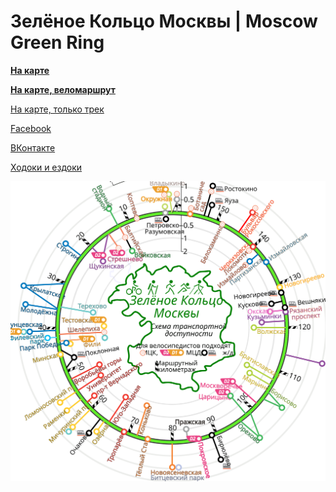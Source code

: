 # Зелёное Кольцо Москвы | Moscow Green Ring #

**[На карте](https://nakarte.me/#m=11/55.71686/37.66525&l=O&nktu=https%3A%2F%2Fraw.githubusercontent.com%2Favsovetov%2Fmgr%2Fmaster%2F%D0%97%D0%9A%D0%9C.kml/https%3A%2F%2Fraw.githubusercontent.com%2Favsovetov%2Fmgr%2Fmaster%2Foriginals%2F%D0%A2%D1%83%D0%B0%D0%BB%D0%B5%D1%82%D1%8B.kml/https%3A%2F%2Fraw.githubusercontent.com%2Favsovetov%2Fmgr%2Fmaster%2Foriginals%2F%D0%9F%D0%B0%D0%BC%D1%8F%D1%82%D0%BD%D0%B8%D0%BA%D0%B8.kml/https%3A%2F%2Fraw.githubusercontent.com%2Favsovetov%2Fmgr%2Fmaster%2Foriginals%2F%D0%A5%D1%80%D0%B0%D0%BC%D1%8B.kml/https%3A%2F%2Fraw.githubusercontent.com%2Favsovetov%2Fmgr%2Fmaster%2Foriginals%2F%D0%94%D0%BE%D1%81%D1%82%D0%BE%D0%BF%D1%80%D0%B8%D0%BC%D0%B5%D1%87%D0%B0%D1%82%D0%B5%D0%BB%D1%8C%D0%BD%D0%BE%D1%81%D1%82%D0%B8.kml/https%3A%2F%2Fraw.githubusercontent.com%2Favsovetov%2Fmgr%2Fmaster%2Foriginals%2F%D0%9C%D0%B5%D1%82%D1%80%D0%BE%2C%20%D0%9C%D0%A6%D0%9A%2C%20%D0%9C%D0%A6%D0%94.kml/https%3A%2F%2Fraw.githubusercontent.com%2Favsovetov%2Fmgr%2Fmaster%2Foriginals%2F%D0%9F%D0%B5%D1%80%D0%B5%D1%85%D0%BE%D0%B4%D1%8B.kml)**

**[На карте, веломаршрут](https://nakarte.me/#m=11/55.71686/37.66525&l=O&nktu=https%3A%2F%2Fraw.githubusercontent.com%2Favsovetov%2Fmgr%2Fcycling%2F%D0%97%D0%9A%D0%9C.kml/https%3A%2F%2Fraw.githubusercontent.com%2Favsovetov%2Fmgr%2Fmaster%2Foriginals%2F%D0%A2%D1%83%D0%B0%D0%BB%D0%B5%D1%82%D1%8B.kml/https%3A%2F%2Fraw.githubusercontent.com%2Favsovetov%2Fmgr%2Fmaster%2Foriginals%2F%D0%9F%D0%B0%D0%BC%D1%8F%D1%82%D0%BD%D0%B8%D0%BA%D0%B8.kml/https%3A%2F%2Fraw.githubusercontent.com%2Favsovetov%2Fmgr%2Fmaster%2Foriginals%2F%D0%A5%D1%80%D0%B0%D0%BC%D1%8B.kml/https%3A%2F%2Fraw.githubusercontent.com%2Favsovetov%2Fmgr%2Fmaster%2Foriginals%2F%D0%94%D0%BE%D1%81%D1%82%D0%BE%D0%BF%D1%80%D0%B8%D0%BC%D0%B5%D1%87%D0%B0%D1%82%D0%B5%D0%BB%D1%8C%D0%BD%D0%BE%D1%81%D1%82%D0%B8.kml/https%3A%2F%2Fraw.githubusercontent.com%2Favsovetov%2Fmgr%2Fmaster%2Fpoints%2F%D0%9C%D0%A6%D0%9A_%D0%9C%D0%A6%D0%94.kml/https%3A%2F%2Fraw.githubusercontent.com%2Favsovetov%2Fmgr%2Fmaster%2Foriginals%2F%D0%9F%D0%B5%D1%80%D0%B5%D1%85%D0%BE%D0%B4%D1%8B.kml/https%3A%2F%2Fraw.githubusercontent.com%2Favsovetov%2Fmgr%2Fcycling%2F%D0%92%D0%B5%D0%BB%D0%BE%D0%BF%D1%80%D0%B8%D0%BC%D0%B5%D1%87%D0%B0%D0%BD%D0%B8%D1%8F.kml/https%3A%2F%2Fraw.githubusercontent.com%2Favsovetov%2Fmgr%2Fcycling%2F%D0%92%D0%B5%D0%BB%D0%BE%D0%B0%D0%BB%D1%8C%D1%82%D0%B5%D1%80%D0%BD%D0%B0%D1%82%D0%B8%D0%B2%D1%8B.kml)**

[На карте, только трек](https://nakarte.me/#m=11/55.71686/37.66525&l=O&nktu=https%3A%2F%2Fraw.githubusercontent.com%2Favsovetov%2Fmgr%2Fmaster%2FMGR.kml)

[Facebook](https://www.facebook.com/groups/415558512150007)

[ВКонтакте](https://vk.com/club179530397)

[Ходоки и ездоки](https://avsovetov.github.io/mgr/zkm-champs.html)

![Транспортная доступность](zkm-transport-map.svg)
